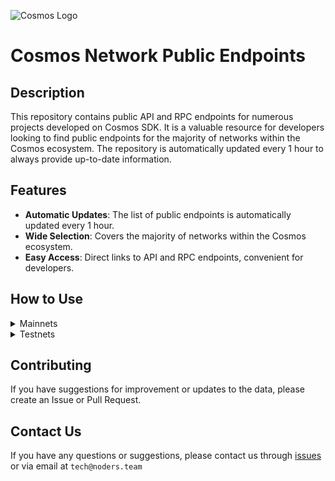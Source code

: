 ![Cosmos Logo](https://github.com/nodersteam/picture/blob/main/%D0%A1%D0%BD%D0%B8%D0%BC%D0%BE%D0%BA%20%D1%8D%D0%BA%D1%80%D0%B0%D0%BD%D0%B0%202023-07-19%20105624.png?raw=true)

# Cosmos Network Public Endpoints

## Description

This repository contains public API and RPC endpoints for numerous projects developed on Cosmos SDK. It is a valuable resource for developers looking to find public endpoints for the majority of networks within the Cosmos ecosystem. The repository is automatically updated every 1 hour to always provide up-to-date information.

## Features

- **Automatic Updates**: The list of public endpoints is automatically updated every 1 hour.
- **Wide Selection**: Covers the majority of networks within the Cosmos ecosystem.
- **Easy Access**: Direct links to API and RPC endpoints, convenient for developers.

## How to Use

<details>
  <summary>Mainnets</summary>
  
  Simply browse the mainnets section to find the public endpoints you need for main networks.

<!-- START_MAINNET -->
<details>
<summary>Agoric</summary>

- Moniker: **tncnt-eu-agoric-main-01**
- Latest block: **11150884**
- RPC: **43.157.6.74:26657**
- TxIndex: **on**

---

- Moniker: **BRAND-agoric-relayer**
- Latest block: **11150884**
- RPC: **213.239.213.142:14457**
- TxIndex: **on**

---

- Moniker: **Sentry**
- Latest block: **11150884**
- RPC: **46.166.143.91:26657**
- TxIndex: **on**

---

- Moniker: **Vagif**
- Latest block: **10253149**
- RPC: **65.109.116.50:34657**
- TxIndex: **on**

---

</details>

<details>
<summary>Aura</summary>

- Moniker: **vidulum.app**
- Latest block: **2188373**
- RPC: **208.77.197.83:27657**
- TxIndex: **on**

---

- Moniker: **AlxVoy**
- Latest block: **2188373**
- RPC: **65.109.93.152:34657**
- TxIndex: **on**

---

- Moniker: **Staketab-snap**
- Latest block: **2188373**
- RPC: **65.108.195.29:51657**
- TxIndex: **off**
- API: **65.108.195.29:1318**

---

- Moniker: **ramuchi.tech**
- Latest block: **2188373**
- RPC: **142.132.202.86:30001**
- TxIndex: **on**
- API: **142.132.202.86:1324**

---

- Moniker: **node**
- Latest block: **2188373**
- RPC: **148.251.88.145:10457**
- TxIndex: **on**

---

- Moniker: **UTSA_guide**
- Latest block: **2188373**
- RPC: **174.138.180.190:60757**
- TxIndex: **on**
- API: **174.138.180.190:1317**

---

- Moniker: **node**
- Latest block: **2188373**
- RPC: **65.108.141.109:54657**
- TxIndex: **on**
- API: **65.108.141.109:1317**

---

</details>

<!-- END_MAINNET -->
</details>

<details>
  <summary>Testnets</summary>
  
  Simply browse the testnets section to find the public endpoints you need for test networks.
<!-- START_TESTNET -->
<details>
<summary>Zetachain</summary>

```
MONIKER: node INDEXER: off HEIGHT: 1045200 OPEN_API: No
RPC=135.181.216.54:3111

MONIKER: blockscout_zetachain_node2 INDEXER: on HEIGHT: 1138498 OPEN_API: No
RPC=95.216.153.230:26657

MONIKER: NJ-rpc INDEXER: on HEIGHT: 1138498 OPEN_API: No
RPC=65.21.200.54:31657

MONIKER: zig INDEXER: on HEIGHT: 1138495 OPEN_API: Yes
RPC=135.181.115.175:26657
API_URL=135.181.115.175:1317

MONIKER: node INDEXER: on HEIGHT: 1138498 OPEN_API: No
RPC=51.75.90.106:26657

MONIKER: foreststaking INDEXER: on HEIGHT: 1138498 OPEN_API: Yes
RPC=88.218.226.79:26657
API_URL=88.218.226.79:1317

MONIKER: ttp INDEXER: on HEIGHT: 1138495 OPEN_API: No
RPC=142.132.202.87:26657

MONIKER: bm-ex44 INDEXER: on HEIGHT: 1138498 OPEN_API: No
RPC=46.4.15.110:26657

MONIKER: RockX INDEXER: off HEIGHT: 1138498 OPEN_API: Yes
RPC=141.94.214.137:26657
API_URL=141.94.214.137:1317

MONIKER: node INDEXER: on HEIGHT: 1138498 OPEN_API: No
RPC=5.9.60.44:31461

MONIKER: rocket INDEXER: on HEIGHT: 1138498 OPEN_API: No
RPC=161.97.107.122:41657

MONIKER: HashQuark INDEXER: on HEIGHT: 1138498 OPEN_API: Yes
RPC=152.32.150.236:26657
API_URL=152.32.150.236:1317

MONIKER: HashQuark INDEXER: on HEIGHT: 1138498 OPEN_API: Yes
RPC=152.32.150.236:26657
API_URL=152.32.150.236:1317

MONIKER: ProtofireDAO INDEXER: on HEIGHT: 1138498 OPEN_API: No
RPC=3.233.186.130:26657

MONIKER: node INDEXER: on HEIGHT: 1138499 OPEN_API: No
RPC=15.235.160.84:31461

MONIKER: BlockPI Network INDEXER: on HEIGHT: 1120187 OPEN_API: No
RPC=15.235.160.207:26657

MONIKER: BlockPI Network INDEXER: on HEIGHT: 1120187 OPEN_API: No
RPC=15.235.160.207:26657

MONIKER: STAKECRAFT INDEXER: on HEIGHT: 1138499 OPEN_API: Yes
RPC=65.108.124.57:25657
API_URL=65.108.124.57:1317

MONIKER: sentry0-us-east-1 INDEXER: on HEIGHT: 1138500 OPEN_API: Yes
RPC=34.239.99.239:26657
API_URL=34.239.99.239:1317

MONIKER: sentry2-us-east-1 INDEXER: on HEIGHT: 1138500 OPEN_API: Yes
RPC=18.210.106.52:26657
API_URL=18.210.106.52:1317

MONIKER: sentry1-us-east-1 INDEXER: on HEIGHT: 1138501 OPEN_API: Yes
RPC=3.218.170.198:26657
API_URL=3.218.170.198:1317

MONIKER: Yuriy78 INDEXER: on HEIGHT: 14417 OPEN_API: No
RPC=65.108.66.247:26657

MONIKER: api0 INDEXER: on HEIGHT: 4271410 OPEN_API: No
RPC=52.6.81.202:26657

MONIKER: api1 INDEXER: on HEIGHT: 4271410 OPEN_API: No
RPC=44.210.204.28:26657

MONIKER: archive1 INDEXER: on HEIGHT: 4271410 OPEN_API: No
RPC=44.212.168.142:26657

MONIKER: archive2 INDEXER: on HEIGHT: 4001400 OPEN_API: No
RPC=18.213.164.140:26657

MONIKER: archive0 INDEXER: on HEIGHT: 4271410 OPEN_API: No
RPC=35.170.251.63:26657

MONIKER: Yuriy78 INDEXER: on HEIGHT: 14417 OPEN_API: No
RPC=65.108.66.247:26657

MONIKER: api2-us-east-1 INDEXER: on HEIGHT: 4271410 OPEN_API: No
RPC=44.198.196.121:26657

MONIKER: api0-us-east-1 INDEXER: on HEIGHT: 1138504 OPEN_API: No
RPC=34.199.35.194:26657

MONIKER: sentry0-eu-west-1 INDEXER: on HEIGHT: 1138505 OPEN_API: No
RPC=54.77.180.134:26657

MONIKER: validator2 INDEXER: on HEIGHT: 4271410 OPEN_API: No
RPC=52.206.155.197:26657

MONIKER: sentry1-eu-west-1 INDEXER: on HEIGHT: 1138502 OPEN_API: No
RPC=34.253.137.241:26657

MONIKER: validator0 INDEXER: on HEIGHT: 4271410 OPEN_API: No
RPC=34.194.62.47:26657

MONIKER: validator4 INDEXER: on HEIGHT: 4271410 OPEN_API: No
RPC=34.194.74.157:26657

MONIKER: validator1 INDEXER: on HEIGHT: 4271410 OPEN_API: No
RPC=3.221.179.78:26657

MONIKER: banana INDEXER: on HEIGHT: 1138505 OPEN_API: No
RPC=91.194.30.204:28657

MONIKER: sentry1-us-west-2 INDEXER: on HEIGHT: 1138505 OPEN_API: No
RPC=35.162.231.114:26657

MONIKER: sentry1-ap-southeast-1 INDEXER: on HEIGHT: 1138502 OPEN_API: No
RPC=54.254.133.239:26657

MONIKER: validator3 INDEXER: on HEIGHT: 4271410 OPEN_API: No
RPC=54.144.102.58:26657

MONIKER: sentry0-us-west-2 INDEXER: on HEIGHT: 1138502 OPEN_API: No
RPC=44.236.174.26:26657

MONIKER: validator0 INDEXER: on HEIGHT: 4271410 OPEN_API: No
RPC=34.194.62.47:26657
```
</details>

<details>
<summary>Babylon</summary>

```
MONIKER: anaraydinli INDEXER: on HEIGHT: 566402 OPEN_API: No
RPC=65.109.232.224:31657

MONIKER: B-Harvest INDEXER: on HEIGHT: 566402 OPEN_API: No
RPC=141.95.97.28:15557

MONIKER: Nodeist INDEXER: on HEIGHT: 566402 OPEN_API: No
RPC=65.109.82.112:16457

MONIKER: Moonbridge INDEXER: off HEIGHT: 566402 OPEN_API: No
RPC=195.3.221.16:12857

MONIKER: RPC INDEXER: on HEIGHT: 566402 OPEN_API: Yes
RPC=65.108.194.111:32657
API_URL=65.108.194.111:1317

MONIKER: anaraydinli INDEXER: on HEIGHT: 566402 OPEN_API: No
RPC=65.109.232.224:31657

MONIKER: B-Harvest INDEXER: on HEIGHT: 566402 OPEN_API: No
RPC=141.95.97.28:15557

MONIKER: [NODERS]TEAM INDEXER: on HEIGHT: 566402 OPEN_API: No
RPC=49.12.84.248:16657

MONIKER: babylon INDEXER: on HEIGHT: 566404 OPEN_API: Yes
RPC=3.18.176.128:26657
API_URL=3.18.176.128:1317

MONIKER: ksalab INDEXER: on HEIGHT: 566404 OPEN_API: Yes
RPC=65.109.88.254:38657
API_URL=65.109.88.254:1317

MONIKER: UTSA_guide INDEXER: on HEIGHT: 566406 OPEN_API: No
RPC=65.108.206.118:61457

MONIKER: Validavia INDEXER: off HEIGHT: 566407 OPEN_API: No
RPC=83.53.144.175:40657
```
</details>

<details>
<summary>Quicksilver</summary>

```
MONIKER: Loona.Systems INDEXER: off HEIGHT: 1654317 OPEN_API: No
RPC=95.217.83.28:26637

MONIKER: testval02 INDEXER: on HEIGHT: 1654323 OPEN_API: No
RPC=65.108.65.94:26657

MONIKER: testval02 INDEXER: on HEIGHT: 1654323 OPEN_API: No
RPC=65.108.65.94:26657

MONIKER: Firstcome INDEXER: off HEIGHT: 1653650 OPEN_API: No
RPC=31.220.84.183:19657

MONIKER: testval01 INDEXER: on HEIGHT: 1654324 OPEN_API: No
RPC=65.108.13.176:26657

MONIKER: STAVR-Service INDEXER: off HEIGHT: 1654324 OPEN_API: No
RPC=78.47.198.121:21027

MONIKER: Stakely.io INDEXER: on HEIGHT: 1654330 OPEN_API: No
RPC=65.108.79.246:26674

MONIKER: landeros INDEXER: off HEIGHT: 1653650 OPEN_API: No
RPC=65.21.95.180:37657

MONIKER: Staketab INDEXER: on HEIGHT: 1654341 OPEN_API: Yes
RPC=65.108.204.119:31657
API_URL=65.108.204.119:1317
```
</details>

<!-- END_TESTNET -->
</details>

## Contributing

If you have suggestions for improvement or updates to the data, please create an Issue or Pull Request.

## Contact Us

If you have any questions or suggestions, please contact us through [issues](https://github.com/nodersteam/noderslabs/issues) or via email at `tech@noders.team`
